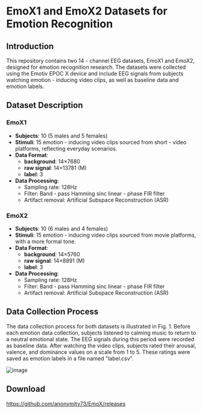 # EmoX1 and EmoX2 Datasets for Emotion Recognition

## Introduction
This repository contains two 14 - channel EEG datasets, EmoX1 and EmoX2, designed for emotion recognition research. The datasets were collected using the Emotiv EPOC X device and include EEG signals from subjects watching emotion - inducing video clips, as well as baseline data and emotion labels.

## Dataset Description

### EmoX1
- **Subjects**: 10 (5 males and 5 females)
- **Stimuli**: 15 emotion - inducing video clips sourced from short - video platforms, reflecting everyday scenarios.
- **Data Format**:
  - **background**: 14×7680
  - **raw signal**: 14×13781 (M)
  - **label**: 3
- **Data Processing**:
  - Sampling rate: 128Hz
  - Filter: Band - pass Hamming sinc linear - phase FIR filter
  - Artifact removal: Artificial Subspace Reconstruction (ASR)

### EmoX2
- **Subjects**: 10 (6 males and 4 females)
- **Stimuli**: 15 emotion - inducing video clips sourced from movie platforms, with a more formal tone.
- **Data Format**:
  - **background**: 14×5760
  - **raw signal**: 14×8891 (M)
  - **label**: 3
- **Data Processing**:
  - Sampling rate: 128Hz
  - Filter: Band - pass Hamming sinc linear - phase FIR filter
  - Artifact removal: Artificial Subspace Reconstruction (ASR)

## Data Collection Process
The data collection process for both datasets is illustrated in Fig. 1. Before each emotion data collection, subjects listened to calming music to return to a neutral emotional state. The EEG signals during this period were recorded as baseline data. After watching the video clips, subjects rated their arousal, valence, and dominance values on a scale from 1 to 5. These ratings were saved as emotion labels in a file named "label.csv".

![image](https://github.com/user-attachments/assets/f7fa3f0c-20c2-4af9-9fb1-aa6540407b3d)


## Download
https://github.com/anonymity73/EmoX/releases
